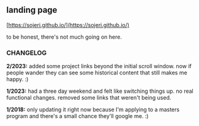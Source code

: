 ## landing page

[https://sojeri.github.io/](https://sojeri.github.io/)

to be honest, there's not much going on here.

### CHANGELOG

__2/2023:__ added some project links beyond the initial scroll window. now if people wander they can see some historical content that still makes me happy. :)

__1/2023:__ had a three day weekend and felt like switching things up. no real functional changes. removed some links that weren't being used.

__1/2018:__ only updating it right now because I'm applying to a masters program and there's a small chance they'll google me. :)


